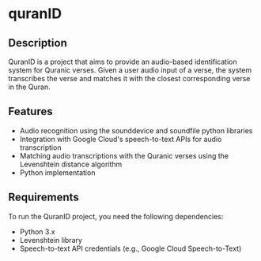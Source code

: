 # quranID

## Description

QuranID is a project that aims to provide an audio-based identification system for Quranic verses. Given a user audio input of a verse, the system transcribes the verse and matches it with the closest corresponding verse in the Quran.

## Features

- Audio recognition using the sounddevice and soundfile python libraries
- Integration with Google Cloud's speech-to-text APIs for audio transcription
- Matching audio transcriptions with the Quranic verses using the Levenshtein distance algorithm
- Python implementation

## Requirements

To run the QuranID project, you need the following dependencies:

- Python 3.x
- Levenshtein library
- Speech-to-text API credentials (e.g., Google Cloud Speech-to-Text)
